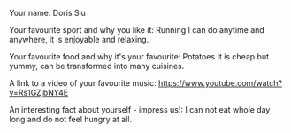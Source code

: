 Your name:
Doris Siu

Your favourite sport and why you like it:
Running
I can do anytime and anywhere, it is enjoyable and relaxing.

Your favourite food and why it's your favourite:
Potatoes
It is cheap but yummy, can be transformed into many cuisines.

A link to a video of your favourite music:
https://www.youtube.com/watch?v=Rs1GZjbNY4E

An interesting fact about yourself - impress us!:
I can not eat whole day long and do not feel hungry at all.
